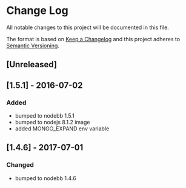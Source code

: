 # Change Log
All notable changes to this project will be documented in this file.

The format is based on [Keep a Changelog](http://keepachangelog.com/) 
and this project adheres to [Semantic Versioning](http://semver.org/).

## [Unreleased]

## [1.5.1] - 2016-07-02
### Added
- bumped to nodebb 1.5.1
- bumped to nodejs 8.1.2 image
- added MONGO_EXPAND env variable

## [1.4.6] - 2017-07-01
### Changed
- bumped to nodebb 1.4.6

